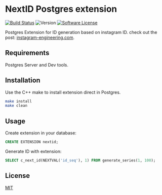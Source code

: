 # NextID Postgres extension

[![Build Status](https://travis-ci.org/wellmart/pg-nextid.svg?branch=master)](https://travis-ci.org/wellmart/pg-nextid)
![Version](https://img.shields.io/badge/version-0.1.0-blue)
[![Software License](https://img.shields.io/badge/license-MIT-blue.svg?style=flat)](LICENSE)

Postgres Extension for ID generation based on instagram ID. check out the post: [instagram-engineering.com](https://instagram-engineering.com/sharding-ids-at-instagram-1cf5a71e5a5c).

## Requirements

Postgres Server and Dev tools.

## Installation

Use the C++ make to install extension direct in Postgres.

```bash
make install
make clean
```

## Usage

Create extension in your database:

```sql
CREATE EXTENSION nextid;
```

Generate ID with extension:

```sql
SELECT c_next_id(NEXTVAL('id_seq'), 1) FROM generate_series(1, 100);
```

## License

[MIT](https://choosealicense.com/licenses/mit/)
